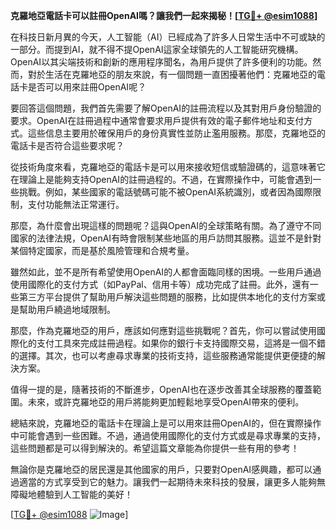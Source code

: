 **克羅地亞電話卡可以註冊OpenAI嗎？讓我們一起來揭秘！[[TG💪+ @esim1088](https://t.me/s/esim1088)]**

在科技日新月異的今天，人工智能（AI）已經成為了許多人日常生活中不可或缺的一部分。而提到AI，就不得不提OpenAI這家全球領先的人工智能研究機構。OpenAI以其尖端技術和創新的應用程序聞名，為用戶提供了許多便利的功能。然而，對於生活在克羅地亞的朋友來說，有一個問題一直困擾著他們：克羅地亞的電話卡是否可以用來註冊OpenAI呢？

要回答這個問題，我們首先需要了解OpenAI的註冊流程以及其對用戶身份驗證的要求。OpenAI在註冊過程中通常會要求用戶提供有效的電子郵件地址和支付方式。這些信息主要用於確保用戶的身份真實性並防止濫用服務。那麼，克羅地亞的電話卡是否符合這些要求呢？

從技術角度來看，克羅地亞的電話卡是可以用來接收短信或驗證碼的，這意味著它在理論上是能夠支持OpenAI的註冊過程的。不過，在實際操作中，可能會遇到一些挑戰。例如，某些國家的電話號碼可能不被OpenAI系統識別，或者因為國際限制，支付功能無法正常運行。

那麼，為什麼會出現這樣的問題呢？這與OpenAI的全球策略有關。為了遵守不同國家的法律法規，OpenAI有時會限制某些地區的用戶訪問其服務。這並不是針對某個特定國家，而是基於風險管理和合規考量。

雖然如此，並不是所有希望使用OpenAI的人都會面臨同樣的困境。一些用戶通過使用國際化的支付方式（如PayPal、信用卡等）成功完成了註冊。此外，還有一些第三方平台提供了幫助用戶解決這些問題的服務，比如提供本地化的支付方案或是幫助用戶繞過地域限制。

那麼，作為克羅地亞的用戶，應該如何應對這些挑戰呢？首先，你可以嘗試使用國際化的支付工具來完成註冊過程。如果你的銀行卡支持國際交易，這將是一個不錯的選擇。其次，也可以考慮尋求專業的技術支持，這些服務通常能提供更便捷的解決方案。

值得一提的是，隨著技術的不斷進步，OpenAI也在逐步改善其全球服務的覆蓋範圍。未來，或許克羅地亞的用戶將能夠更加輕鬆地享受OpenAI帶來的便利。

總結來說，克羅地亞的電話卡在理論上是可以用來註冊OpenAI的，但在實際操作中可能會遇到一些困難。不過，通過使用國際化的支付方式或是尋求專業的支持，這些問題都是可以得到解決的。希望這篇文章能為你提供一些有用的參考！

無論你是克羅地亞的居民還是其他國家的用戶，只要對OpenAI感興趣，都可以通過適當的方式享受到它的魅力。讓我們一起期待未來科技的發展，讓更多人能夠無障礙地體驗到人工智能的美好！

[[TG💪+ @esim1088](https://t.me/s/esim1088) ![Image](https://i.postimg.cc/4NQfJmqS/Snipaste-2025-05-13-00-14-12.png)]